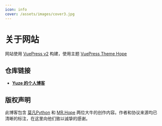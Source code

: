 ```yaml
---
icon: info
cover: /assets/images/cover3.jpg
---
```


# 关于网站

网站使用 [VuePress v2](https://vuejs.press/zh) 构建，使用主题 [VuePress Theme Hope](https://theme-hope.vuejs.press/zh/)

## 仓库链接

- [**Yuze 的个人博客**](https://github.com/leijue222/leijue222.github.io)

## 版权声明

此博客包含 [莫凡Python](https://mofanpy.com/) 和 [MR.Hope](https://mrhope.site/) 两位大牛的创作内容。作者和协议来源均已清晰的标注，在这里向他们致以诚挚的感谢。